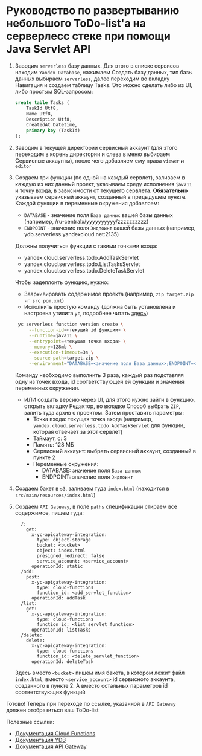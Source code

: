 # Руководство по развертыванию небольшого ToDo-list'а на серверлесс стеке при помощи Java Servlet API

1. Заводим `serverless` базу данных. 
Для этого в списке сервисов находим `Yandex Database`, нажимаем Создать базу данных, тип базы данных выбираем `serverless`, 
далее переходим во вкладку Навигация и создаем таблицу Tasks. Это можно сделать либо из UI, либо простым SQL-запросом:

    ```sql
    create table Tasks (
        TaskId Utf8,
        Name Utf8,
        Description Utf8,
        CreatedAt Datetime,
        primary key (TaskId)
    );
    ```

2. Заводим в текущей директории сервисный аккаунт (для этого переходим в корень директории и слева в меню выбираем Сервисные аккаунты),
после чего добавляем ему права `viewer` и `editor`

3. Создаем три функции (по одной на каждый сервлет), заливаем в каждую из них данный проект, указываем среду исполнения `java11` и точку входа, в зависимости от текущего сервлета. 
**Обязательно** указываем сервисный аккаунт, созданный в предыдущем пункте. Каждой функции в переменные окружения добавляем:
    * `DATABASE` - значение поля `База данных` вашей базы данных (например, /ru-centralx/yyyyyyyyyy/zzzzzzzzzz)
    * `ENDPOINT` - значение поля `Эндпоинт` вашей базы данных (например, ydb.serverless.yandexcloud.net:2135)

    Должны получиться функции с такими точками входа:
    * yandex.cloud.serverless.todo.AddTaskServlet
    * yandex.cloud.serverless.todo.ListTasksServlet
    * yandex.cloud.serverless.todo.DeleteTaskServlet

    Чтобы задеплоить функцию, нужно:
    * Заархивировать содержимое проекта (например, `zip target.zip -r src pom.xml`)
    * Исполнить простую команду (должна быть установлена и настроена утилита `yc`, подробнее читать [здесь](https://cloud.yandex.ru/docs/cli/quickstart#install))
    
   ```bash
    yc serverless function version create \
        --function-id=<текущий id функции> \
        --runtime=java11 \
        --entrypoint=<текущая точка входа> \
        --memory=128mb \
        --execution-timeout=3s \
        --source-path=target.zip \
        --environment="DATABASE=<значение поля База данных>;ENDPOINT=<значение поля Эндпоинт>"
    ```
   
    Команду необходимо выполнить 3 раза, каждый раз подставляя одну из точек входа,
    id соответствующей ей функции и значения переменных окружения.
    * ИЛИ создать версию через UI, для этого нужно зайти в функцию, 
    открыть вкладку Редактор, во вкладке Способ выбрать `ZIP`, залить туда архив с проектом.
    Затем проставить параметры:
      * Точка входа: текущая точка входа (например, `yandex.cloud.serverless.todo.AddTaskServlet` для функции, которая отвечает за этот сервлет)
      * Таймаут, c: 3
      * Память: 128 МБ
      * Сервисный аккаунт: выбрать сервисный аккаунт, созданный в пункте 2
      * Переменные окружения:
        * DATABASE: значение поля `База данных`
        * ENDPOINT: значение поля `Эндпоинт`

4. Создаем бакет в `s3`, заливаем туда `index.html` (находится в `src/main/resources/index.html`)

5. Создаем `API Gateway`, в поле `paths` спецификации стираем все содержимое, пишем туда:

    ```openapi
      /:
        get:
          x-yc-apigateway-integration:
            type: object-storage
            bucket: <bucket>
            object: index.html
            presigned_redirect: false
            service_account: <service_account>
          operationId: static
      /add:
        post:
          x-yc-apigateway-integration:
            type: cloud-functions
            function_id: <add_servlet_function>
          operationId: addTask
      /list:
        get:
          x-yc-apigateway-integration:
            type: cloud-functions
            function_id: <list_servlet_function>
          operationId: listTasks
      /delete:
        delete:
          x-yc-apigateway-integration:
            type: cloud-functions
            function_id: <delete_servlet_function>
          operationId: deleteTask
    ```
    
    Здесь вместо `<bucket>` пишем имя бакета, в котором лежит файл `index.html`, вместо `<service_account>` id сервисного аккаунта, созданного в пункте 2. А вместо остальных параметров id соответствующих функций

Готово! Теперь при переходе по ссылке, указанной в `API Gateway` должен отобразиться ваш ToDo-list

Полезные ссылки:
* [Документация Cloud Functions](https://cloud.yandex.ru/docs/functions/)
* [Документация YDB](https://cloud.yandex.ru/docs/ydb/)
* [Документация API Gateway](https://cloud.yandex.ru/docs/api-gateway/)